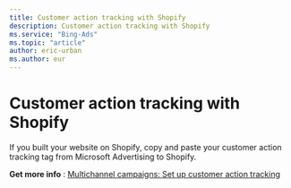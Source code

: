 ```yaml
---
title: Customer action tracking with Shopify
description: Customer action tracking with Shopify
ms.service: "Bing-Ads"
ms.topic: "article"
author: eric-urban
ms.author: eur
---
```


# Customer action tracking with Shopify

If you built your website on Shopify, copy and paste your customer action tracking tag from Microsoft Advertising to Shopify.

**Get more info** : [Multichannel campaigns: Set up customer action tracking](../hlp_DMC_CONC_CAT_Intro.md)


